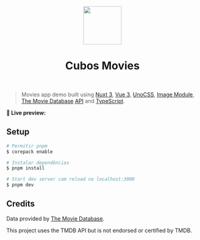 <br><p align="center">
<img height="100px" src="./public/movies.webp" />
</p>

<h1 align="center">Cubos Movies</h1>
<br>

> Movies app demo built using [Nuxt 3](https://github.com/nuxt/nuxt), [Vue 3](https://github.com/vuejs/core), [UnoCSS](https://github.com/unocss/unocss), [Image Module](https://v1.image.nuxtjs.org), [The Movie Database](https://www.themoviedb.org) [API](https://www.themoviedb.org/documentation/api) and [TypeScript](https://github.com/microsoft/TypeScript).

**🍿 Live preview:** 

## Setup

``` bash
# Permitir pnpm
$ corepack enable

# Instalar dependências
$ pnpm install

# Start dev server com reload no localhost:3000
$ pnpm dev
```

## Credits

Data provided by [The Movie Database](https://www.themoviedb.org).

This project uses the TMDB API but is not endorsed or certified by TMDB.
